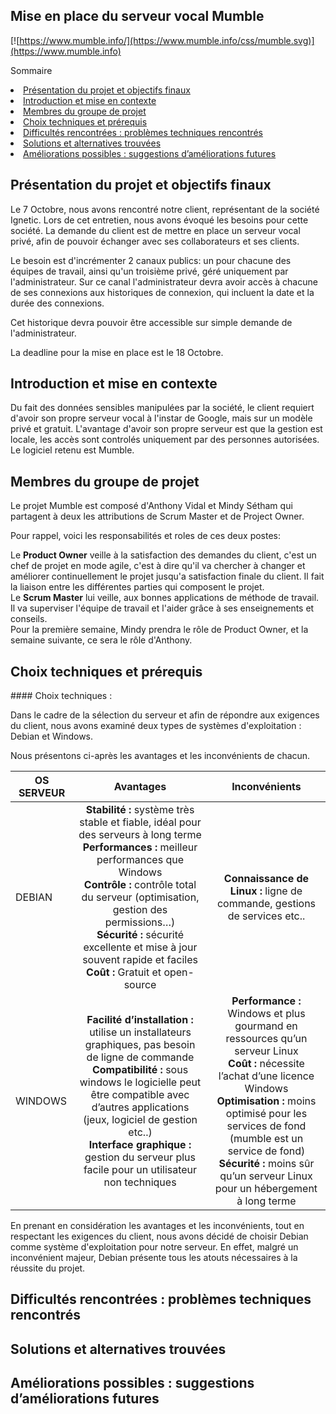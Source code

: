 ## Mise en place du serveur vocal Mumble

[![https://www.mumble.info/](https://www.mumble.info/css/mumble.svg)](https://www.mumble.info)



Sommaire
<li><a href="#Présentation du projet et objectifs finaux">Présentation du projet et objectifs finaux</a></li>
<li><a href="#Introduction et mise en contexte">Introduction et mise en contexte</a></li>
<li><a href="#Membres du groupe de projet">Membres du groupe de projet</a></li>
<li><a href="#Choix techniques et prérequis">Choix techniques et prérequis</a></li>
<li><a href="#Difficultés rencontrées">Difficultés rencontrées : problèmes techniques rencontrés</a></li>
<li><a href="#Solutions trouvées">Solutions et alternatives trouvées</a></li>
<li><a href="#Améliorations possibles">Améliorations possibles : suggestions d’améliorations futures</a></li>



<h2 id="Présentation du projet et objectifs finaux">Présentation du projet et objectifs finaux</h2>

Le 7 Octobre, nous avons rencontré notre client, représentant de la société Ignetic. Lors de cet entretien, nous avons évoqué les besoins pour cette société. La demande du client est de mettre en place un serveur vocal privé, afin de pouvoir échanger avec ses collaborateurs et ses clients.

Le besoin est d'incrémenter 2 canaux publics: un pour chacune des équipes de travail, ainsi qu'un troisième privé, géré uniquement par l'administrateur. Sur ce canal l'administrateur devra avoir accès à chacune de ses connexions aux historiques de connexion, qui incluent la date et la durée des connexions. 

Cet historique devra pouvoir être accessible sur simple demande de l'administrateur.

La deadline pour la mise en place est le 18 Octobre.

<h2 id="Introduction et mise en contexte">Introduction et mise en contexte</h2>

Du fait des données sensibles manipulées par la société, le client requiert d'avoir son propre serveur vocal à l'instar de Google, mais sur un modèle privé et gratuit. L'avantage d'avoir son propre serveur est que la gestion est locale, les accès sont controlés uniquement par des personnes autorisées. Le logiciel retenu est Mumble.

<h2 id="Membres du groupe de projet">Membres du groupe de projet</h2>

Le projet Mumble est composé d'Anthony Vidal et Mindy Sétham qui partagent à deux les attributions de Scrum Master et de Project Owner. 

Pour rappel, voici les responsabilités et roles de ces deux postes: 

Le **Product Owner** veille à la satisfaction des demandes du client, c'est un chef de projet en mode agile, c'est à dire qu'il va chercher à changer et améliorer continuellement le projet jusqu'a satisfaction finale du client. Il fait la liaison entre les différentes parties qui composent le projet.  
Le **Scrum Master** lui veille, aux bonnes applications de méthode de travail. Il va superviser l'équipe de travail et l'aider grâce à ses enseignements et conseils.  
Pour la première semaine, Mindy prendra le rôle de Product Owner, et la semaine suivante, ce sera le rôle d'Anthony.

<h2 id="Choix techniques et prérequis">Choix techniques et prérequis</h2>

#### Choix techniques :

Dans le cadre de la sélection du serveur et afin de répondre aux exigences du client, nous avons examiné deux types de systèmes d'exploitation : Debian et Windows.

Nous présentons ci-après les avantages et les inconvénients de chacun.

|  OS SERVEUR  |  Avantages  |  Inconvénients  |  
|---  |:-:  |:-:  |
|  DEBIAN  | **Stabilité :** système très stable et fiable, idéal pour des serveurs à long terme</br> **Performances :** meilleur performances que Windows</br> **Contrôle :** contrôle total du serveur (optimisation, gestion des permissions…)</br> **Sécurité :** sécurité excellente et mise à jour souvent rapide et faciles</br> **Coût :** Gratuit et open-source | **Connaissance de Linux :** ligne de commande, gestions de services etc.. |  
|  WINDOWS |  **Facilité d’installation :** utilise un installateurs graphiques, pas besoin de ligne de commande</br> **Compatibilité :** sous windows le logicielle peut être compatible avec d’autres applications (jeux, logiciel de gestion etc..)</br>**Interface graphique :** gestion du serveur plus facile pour un utilisateur non techniques   |  **Performance :** Windows et plus gourmand en ressources qu’un serveur Linux</br> **Coût :** nécessite l’achat d’une licence Windows</br> **Optimisation :** moins optimisé pour les services de fond (mumble est un service de fond)</br> **Sécurité :** moins sûr qu’un serveur Linux pour un hébergement à long terme  |

En prenant en considération les avantages et les inconvénients, tout en respectant les exigences du client, nous avons décidé de choisir Debian comme système d'exploitation pour notre serveur. En effet, malgré un inconvénient majeur, Debian présente tous les atouts nécessaires à la réussite du projet.

<h2 id="Difficultés rencontrées">Difficultés rencontrées : problèmes techniques rencontrés</h2>

<h2 id="Solutions trouvées">Solutions et alternatives trouvées</h2>

<h2 id="Améliorations possibles">Améliorations possibles : suggestions d’améliorations futures</h2>




